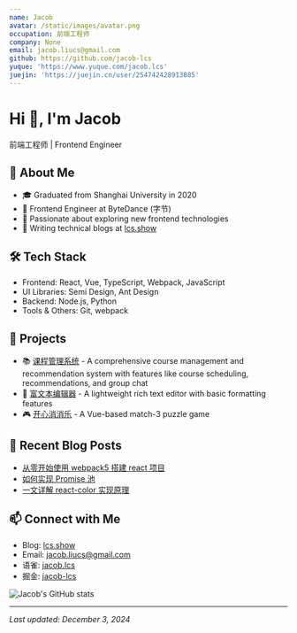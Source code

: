 ```yaml
---
name: Jacob
avatar: /static/images/avatar.png
occupation: 前端工程师
company: None
email: jacob.liucs@gmail.com
github: https://github.com/jacob-lcs
yuque: 'https://www.yuque.com/jacob.lcs'
juejin: 'https://juejin.cn/user/254742428913885'
---
```


# Hi 👋, I'm Jacob

前端工程师 | Frontend Engineer

## 🚀 About Me

- 🎓 Graduated from Shanghai University in 2020
- 💼 Frontend Engineer at ByteDance (字节)
- 🌱 Passionate about exploring new frontend technologies
- 📝 Writing technical blogs at [lcs.show](https://lcs.show)

## 🛠️ Tech Stack

- Frontend: React, Vue, TypeScript, Webpack, JavaScript
- UI Libraries: Semi Design, Ant Design
- Backend: Node.js, Python
- Tools & Others: Git, webpack

## 🎯 Projects

- 📚 [课程管理系统](http://schedule.lcs.show/) - A comprehensive course management and recommendation system with features like course scheduling, recommendations, and group chat
- 📝 [富文本编辑器](http://editor.lcs.show/) - A lightweight rich text editor with basic formatting features
- 🎮 [开心消消乐](https://www.lcs.show/projects/xxle) - A Vue-based match-3 puzzle game

## 📖 Recent Blog Posts

- [从零开始使用 webpack5 搭建 react 项目](https://www.lcs.show/blog/common/how-to-create-webpack-react-project)
- [如何实现 Promise 池](https://www.lcs.show/blog/common/how-to-judge-promise)
- [一文详解 react-color 实现原理](https://www.lcs.show/blog/common/how-react-color-work)

## 📫 Connect with Me

- Blog: [lcs.show](https://lcs.show)
- Email: jacob.liucs@gmail.com
- 语雀: [jacob.lcs](https://www.yuque.com/jacob.lcs)
- 掘金: [jacob-lcs](https://juejin.cn/user/254742428913885)

![Jacob's GitHub stats](https://github-readme-stats.vercel.app/api?username=jacob-lcs&show_icons=true&theme=radical)

---

_Last updated: December 3, 2024_
